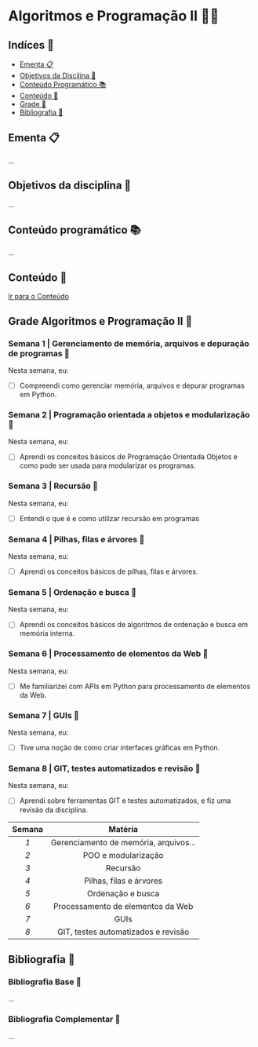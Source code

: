 # Algoritmos e Programação II 👩‍💻
## Indíces 📌

- [Ementa 📋](#ementa-) 
- [Objetivos da Discilina 🎯](#objetivos-da-disciplina-) 
- [Conteúdo Programático 📚](#conteúdo-programático-) 
- [Conteúdo 💪](#Conteúdo-) 
- [Grade 📅](#grade-algoritmos-e-programação-de-computadores-i-) 
- [Bibliografia 📖](#bibliografia-) 

## Ementa 📋
...

## Objetivos da disciplina 🎯
...

## Conteúdo programático 📚
...

## Conteúdo 💪
[Ir para o Conteúdo](Algoritmos-e-Programacao-II/Conteúdo/)

## Grade Algoritmos e Programação II 📅

### Semana 1 | Gerenciamento de memória, arquivos e depuração de programas 📅
Nesta semana, eu:
- [ ] Compreendi como gerenciar memória, arquivos e depurar programas em Python.
      
### Semana 2 | Programação orientada a objetos e modularização 📅
Nesta semana, eu:
- [ ] Aprendi os conceitos básicos de Programação Orientada Objetos e como pode ser usada para modularizar os programas.

### Semana 3 | Recursão 📅
Nesta semana, eu:
- [ ] Entendi o que é e como utilizar recursão em programas

### Semana 4 | Pilhas, filas e árvores 📅
Nesta semana, eu:
- [ ] Aprendi os conceitos básicos de pilhas, filas e árvores.

### Semana 5 | Ordenação e busca 📅
Nesta semana, eu:
- [ ] Aprendi os conceitos básicos de algoritmos de ordenação e busca em memória interna.

### Semana 6 | Processamento de elementos da Web 📅
Nesta semana, eu:
- [ ] Me familiarizei com APIs em Python para processamento
de elementos da Web.

### Semana 7 | GUIs 📅
Nesta semana, eu:
- [ ] Tive uma noção de como criar interfaces gráficas em Python.

### Semana 8 | GIT, testes automatizados e revisão 📅
Nesta semana, eu:
- [ ] Aprendi sobre ferramentas GIT e testes automatizados, e fiz uma revisão da disciplina.

| **Semana** 	| **Matéria** 	|
|:----------:	|:-----------:	|
|     _1_    	|     Gerenciamento de memória, arquivos...     |
|     _2_    	|     POO e modularização                       |
|     _3_    	|     Recursão                                 	|
|     _4_    	|     Pilhas, filas e árvores                  	|
|     _5_    	|     Ordenação e busca                       	|
|     _6_    	|     Processamento de elementos da Web        	|
|     _7_    	|     GUIs                                     	|
|     _8_    	|     GIT, testes automatizados e revisão     	|

## Bibliografia 📖
### Bibliografia Base 📖
...

### Bibliografia Complementar 📖
...
